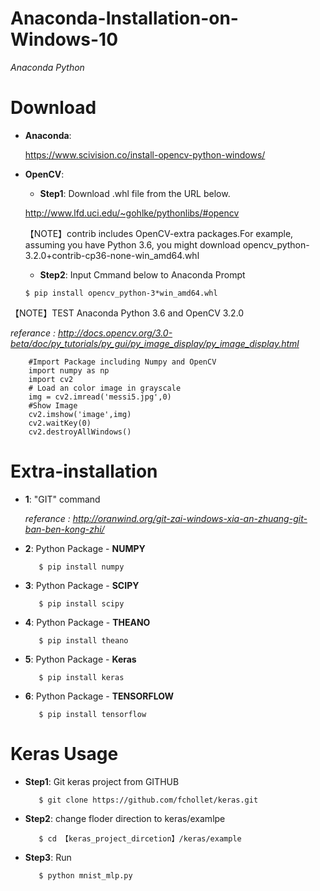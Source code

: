# Anaconda-Installation-on-Windows-10
 *Anaconda Python*

# Download
- __Anaconda__:

    https://www.scivision.co/install-opencv-python-windows/
    
- __OpenCV__:

   - __Step1__: Download .whl file from the URL below.
   
   http://www.lfd.uci.edu/~gohlke/pythonlibs/#opencv
   
   【NOTE】contrib includes OpenCV-extra packages.For example, assuming you have Python 3.6, you might download opencv_python-3.2.0+contrib-cp36-none-win_amd64.whl
   
   - __Step2__: Input Cmmand below to Anaconda Prompt
 
    `$ pip install opencv_python-3*win_amd64.whl`

【NOTE】TEST Anaconda Python 3.6 and OpenCV 3.2.0

*referance : http://docs.opencv.org/3.0-beta/doc/py_tutorials/py_gui/py_image_display/py_image_display.html*

        #Import Package including Numpy and OpenCV
        import numpy as np
        import cv2
        # Load an color image in grayscale
        img = cv2.imread('messi5.jpg',0)
        #Show Image
        cv2.imshow('image',img)
        cv2.waitKey(0)
        cv2.destroyAllWindows()

# Extra-installation 

   - __1__: "GIT" command

        *referance : http://oranwind.org/git-zai-windows-xia-an-zhuang-git-ban-ben-kong-zhi/*

   - __2__: Python Package - __NUMPY__
   
            $ pip install numpy
        
   - __3__: Python Package - __SCIPY__

            $ pip install scipy
        
   - __4__: Python Package - __THEANO__

            $ pip install theano
        
   - __5__: Python Package - __Keras__

            $ pip install keras
        
   - __6__: Python Package - __TENSORFLOW__
    
            $ pip install tensorflow

# Keras Usage

   - __Step1__: Git keras project from GITHUB
            
            $ git clone https://github.com/fchollet/keras.git
            
   - __Step2__: change floder direction to keras/examlpe
            
            $ cd 【keras_project_dircetion】/keras/example
            
   - __Step3__: Run 
            
            $ python mnist_mlp.py
            
